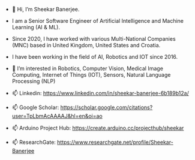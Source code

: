 - 👋 Hi, I’m Sheekar Banerjee. 
- I am a Senior Software Engineer of Artificial Intelligence and Machine Learning (AI & ML). 
 
- Since 2020, I have worked with various Multi-National Companies (MNC) based in United Kingdom, United States and Croatia.
- I have been working in the field of AI, Robotics and IOT since 2016.
- 👀 I’m interested in Robotics, Computer Vision, Medical Image Computing, Internet of Things (IOT), Sensors, Natural Language Processing (NLP)

- 📫 Linkedin: https://www.linkedin.com/in/sheekar-banerjee-6b189b12a/
- 📫 Google Scholar: https://scholar.google.com/citations?user=TpLbmAcAAAAJ&hl=en&oi=ao
- 📫 Arduino Project Hub: https://create.arduino.cc/projecthub/sheekar
- 📫 ResearchGate: https://www.researchgate.net/profile/Sheekar-Banerjee


<!---
ac005sheekar/ac005sheekar is a ✨ special ✨ repository because its `README.md` (this file) appears on your GitHub profile.
You can click the Preview link to take a look at your changes.
--->
